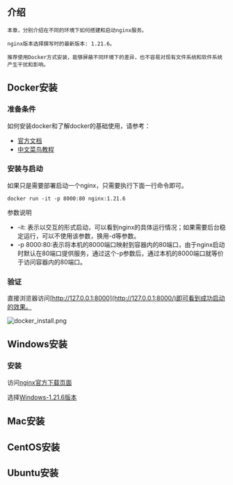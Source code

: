 
## 介绍

    本章，分别介绍在不同的环境下如何搭建和启动nginx服务。

    nginx版本选择撰写时的最新版本: 1.21.6。

    推荐使用Docker方式安装，能够屏蔽不同环境下的差异，也不容易对现有文件系统和软件系统产生干扰和影响。
    

## Docker安装

### 准备条件

如何安装docker和了解docker的基础使用，请参考：
- [官方文档](https://docs.docker.com/desktop/)
- [中文菜鸟教程](https://www.runoob.com/docker/docker-tutorial.html)

### 安装与启动
如果只是需要部署启动一个nginx，只需要执行下面一行命令即可。
```
docker run -it -p 8000:80 nginx:1.21.6
```

参数说明
- -it: 表示以交互的形式启动，可以看到nginx的具体运行情况；如果需要后台稳定运行，可以不使用该参数，换用-d等参数。
- -p 8000:80:表示将本机的8000端口映射到容器内的80端口，由于nginx启动时默认在80端口提供服务，通过这个-p参数后，通过本机的8000端口就等价于访问容器内的80端口。

### 验证

直接浏览器访问[http://127.0.0.1:8000](http://127.0.0.1:8000/)即可看到成功启动的效果。

![docker_install.png]()



## Windows安装

### 安装

访问[nginx官方下载页面](https://nginx.org/en/download.html)

选择[Windows-1.21.6版本](https://nginx.org/download/nginx-1.21.6.zip)


## Mac安装

## CentOS安装

## Ubuntu安装